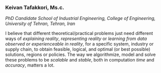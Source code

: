 
### Keivan Tafakkori, Ms.c.
_PhD Candidate_
_School of Industrial Engineering, College of Engineering, University of Tehran, Tehran, Iran_

I believe that different theoretical/practical problems just need different ways of _explaining reality_, _representing reality_ or _learning from data observed or experienceable in reality_, for a specific system, industry or supply chain, to obtain feasible, logical, and optimal (or best possible) solutions, regions or policies. The way we algorithmize, model and solve these problems to be _scalable_ and _stable_, both in computation _time_ and _accuracy_, matters a lot.
